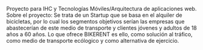 Proyecto para IHC y Tecnologías Móviles/Arquitectura de aplicaciones web. Sobre el proyecto: Se trata de un Startup que se basa en el alquiler de bicicletas, por lo cual los segmentos objetivos serían las empresas que abastecerían de este medio de transporte y clientes jóvenes y adultos de 18 años a 60 años. Lo que ofrece BIKERENT es ello, como solución al tráfico, como medio de transporte ecólogico y como alternativa de ejercicio.

